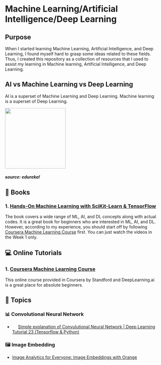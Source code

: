 # Machine Learning/Artificial Intelligence/Deep Learning

## Purpose

When I started learning Machine Learning, Artificial Intelligence, and Deep Learning, I found myself hard to grasp some ideas related to these fields. Thus, I created this repository as a collection of resources that I used to assist my learning in Machine learning, Artificial Intelligence, and Deep Learning.

## AI vs Machine Learning vs Deep Learning

AI is a superset of Machine Learning and Deep Learning.
Machine learning is a superset of Deep Learning.

<img src="https://d1jnx9ba8s6j9r.cloudfront.net/blog/wp-content/uploads/2018/03/AI-vs-ML-vs-Deep-Learning-768x323.png" height="200" />
<h5>source: edureka!</h5>

## 📖 Books

### 1. [Hands-On Machine Learning with SciKit-Learn & TensorFlow](https://www.oreilly.com/library/view/hands-on-machine-learning/9781098125967/)
 
The book covers a wide range of ML, AI, and DL concepts along with actual codes. It is a great book for beginners who are interested in ML, AI, and DL. However, according to my experience, you should start off by following [Coursera Machine Learning Course](https://www.coursera.org/learn/machine-learning/home) first. You can just watch the videos in the Week 1 only.

## 💻 Online Tutorials

### 1. [Coursera Machine Learning Course](https://www.coursera.org/learn/machine-learning/home)

This online course provided in Coursera by Standford and DeepLearning.ai is a great place for absolute beginners.

## 💬 Topics

### 📊 Convolutional Neural Network
- <img src="https://cdn.cdnlogo.com/logos/y/92/youtube.svg" height="15" /> [Simple explanation of Convulutional Neural Network | Deep Learning Tutorial 23 (Tensorflow & Python)](https://youtu.be/zfiSAzpy9NM)

### 🖼️ Image Embedding
- [Image Analytics for Everyone: Image Embeddings with Orange](https://towardsdatascience.com/image-analytics-for-everyone-image-embeddings-with-orange-7f0b91fa2ca2)


